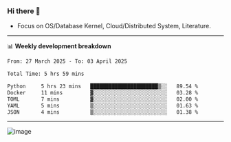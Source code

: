 ### Hi there 👋
<!-- * Daily Meditation via Leetcode/Competitive-Programming. -->
* Focus on OS/Database Kernel, Cloud/Distributed System, Literature.

-------

📊 **Weekly development breakdown**
<!--START_SECTION:waka-->

```txt
From: 27 March 2025 - To: 03 April 2025

Total Time: 5 hrs 59 mins

Python     5 hrs 23 mins   ██████████████████████▒░░   89.54 %
Docker     11 mins         ▓░░░░░░░░░░░░░░░░░░░░░░░░   03.28 %
TOML       7 mins          ▓░░░░░░░░░░░░░░░░░░░░░░░░   02.00 %
YAML       5 mins          ▒░░░░░░░░░░░░░░░░░░░░░░░░   01.63 %
JSON       4 mins          ▒░░░░░░░░░░░░░░░░░░░░░░░░   01.38 %
```

<!--END_SECTION:waka-->

-------

<!-- [![Leetcode Stats](https://leetcard.jacoblin.cool/hzhang413?font=Fira+Mono)](https://leetcode.com/fxrc) -->
![image](./cyberpunk-ghost-in-the-shell.gif)
<!--![image](./gis-archive.png)-->
